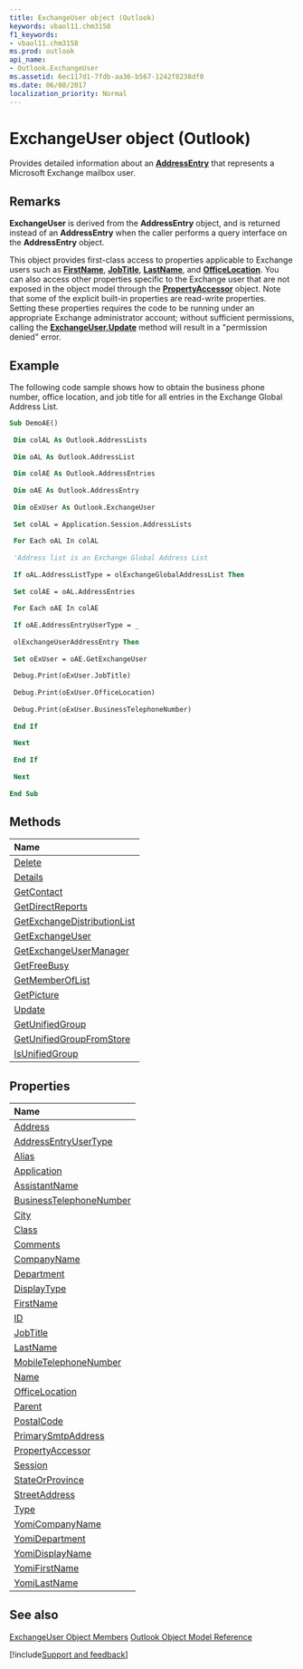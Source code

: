 ```yaml
---
title: ExchangeUser object (Outlook)
keywords: vbaol11.chm3158
f1_keywords:
- vbaol11.chm3158
ms.prod: outlook
api_name:
- Outlook.ExchangeUser
ms.assetid: 6ec117d1-7fdb-aa36-b567-1242f8238df0
ms.date: 06/08/2017
localization_priority: Normal
---
```



# ExchangeUser object (Outlook)

Provides detailed information about an  **[AddressEntry](Outlook.AddressEntry.md)** that represents a Microsoft Exchange mailbox user.


## Remarks

 **ExchangeUser** is derived from the **AddressEntry** object, and is returned instead of an **AddressEntry** when the caller performs a query interface on the **AddressEntry** object.

This object provides first-class access to properties applicable to Exchange users such as  **[FirstName](Outlook.ExchangeUser.FirstName.md)**, **[JobTitle](Outlook.ExchangeUser.JobTitle.md)**, **[LastName](Outlook.ExchangeUser.LastName.md)**, and **[OfficeLocation](Outlook.ExchangeUser.OfficeLocation.md)**. You can also access other properties specific to the Exchange user that are not exposed in the object model through the **[PropertyAccessor](Outlook.PropertyAccessor.md)** object. Note that some of the explicit built-in properties are read-write properties. Setting these properties requires the code to be running under an appropriate Exchange administrator account; without sufficient permissions, calling the **[ExchangeUser.Update](Outlook.ExchangeUser.Update.md)** method will result in a "permission denied" error.


## Example

The following code sample shows how to obtain the business phone number, office location, and job title for all entries in the Exchange Global Address List.


```vb
Sub DemoAE() 
 
 Dim colAL As Outlook.AddressLists 
 
 Dim oAL As Outlook.AddressList 
 
 Dim colAE As Outlook.AddressEntries 
 
 Dim oAE As Outlook.AddressEntry 
 
 Dim oExUser As Outlook.ExchangeUser 
 
 Set colAL = Application.Session.AddressLists 
 
 For Each oAL In colAL 
 
 'Address list is an Exchange Global Address List 
 
 If oAL.AddressListType = olExchangeGlobalAddressList Then 
 
 Set colAE = oAL.AddressEntries 
 
 For Each oAE In colAE 
 
 If oAE.AddressEntryUserType = _ 
 
 olExchangeUserAddressEntry Then 
 
 Set oExUser = oAE.GetExchangeUser 
 
 Debug.Print(oExUser.JobTitle) 
 
 Debug.Print(oExUser.OfficeLocation) 
 
 Debug.Print(oExUser.BusinessTelephoneNumber) 
 
 End If 
 
 Next 
 
 End If 
 
 Next 
 
End Sub
```


## Methods



|Name|
|:-----|
|[Delete](Outlook.ExchangeUser.Delete.md)|
|[Details](Outlook.ExchangeUser.Details.md)|
|[GetContact](Outlook.ExchangeUser.GetContact.md)|
|[GetDirectReports](Outlook.ExchangeUser.GetDirectReports.md)|
|[GetExchangeDistributionList](Outlook.ExchangeUser.GetExchangeDistributionList.md)|
|[GetExchangeUser](Outlook.ExchangeUser.GetExchangeUser.md)|
|[GetExchangeUserManager](Outlook.ExchangeUser.GetExchangeUserManager.md)|
|[GetFreeBusy](Outlook.ExchangeUser.GetFreeBusy.md)|
|[GetMemberOfList](Outlook.ExchangeUser.GetMemberOfList.md)|
|[GetPicture](Outlook.ExchangeUser.GetPicture.md)|
|[Update](Outlook.ExchangeUser.Update.md)|
|[GetUnifiedGroup](Outlook.exchangeuser.getunifiedgroup.md)|
|[GetUnifiedGroupFromStore](Outlook.exchangeuser.getunifiedgroupfromstore.md)|
|[IsUnifiedGroup](Outlook.exchangeuser.isunifiedgroup.md)|

## Properties



|Name|
|:-----|
|[Address](Outlook.ExchangeUser.Address.md)|
|[AddressEntryUserType](Outlook.ExchangeUser.AddressEntryUserType.md)|
|[Alias](Outlook.ExchangeUser.Alias.md)|
|[Application](Outlook.ExchangeUser.Application.md)|
|[AssistantName](Outlook.ExchangeUser.AssistantName.md)|
|[BusinessTelephoneNumber](Outlook.ExchangeUser.BusinessTelephoneNumber.md)|
|[City](Outlook.ExchangeUser.City.md)|
|[Class](Outlook.ExchangeUser.Class.md)|
|[Comments](Outlook.ExchangeUser.Comments.md)|
|[CompanyName](Outlook.ExchangeUser.CompanyName.md)|
|[Department](Outlook.ExchangeUser.Department.md)|
|[DisplayType](Outlook.ExchangeUser.DisplayType.md)|
|[FirstName](Outlook.ExchangeUser.FirstName.md)|
|[ID](Outlook.ExchangeUser.ID.md)|
|[JobTitle](Outlook.ExchangeUser.JobTitle.md)|
|[LastName](Outlook.ExchangeUser.LastName.md)|
|[MobileTelephoneNumber](Outlook.ExchangeUser.MobileTelephoneNumber.md)|
|[Name](Outlook.ExchangeUser.Name.md)|
|[OfficeLocation](Outlook.ExchangeUser.OfficeLocation.md)|
|[Parent](Outlook.ExchangeUser.Parent.md)|
|[PostalCode](Outlook.ExchangeUser.PostalCode.md)|
|[PrimarySmtpAddress](Outlook.ExchangeUser.PrimarySmtpAddress.md)|
|[PropertyAccessor](Outlook.ExchangeUser.PropertyAccessor.md)|
|[Session](Outlook.ExchangeUser.Session.md)|
|[StateOrProvince](Outlook.ExchangeUser.StateOrProvince.md)|
|[StreetAddress](Outlook.ExchangeUser.StreetAddress.md)|
|[Type](Outlook.ExchangeUser.Type.md)|
|[YomiCompanyName](Outlook.ExchangeUser.YomiCompanyName.md)|
|[YomiDepartment](Outlook.ExchangeUser.YomiDepartment.md)|
|[YomiDisplayName](Outlook.ExchangeUser.YomiDisplayName.md)|
|[YomiFirstName](Outlook.ExchangeUser.YomiFirstName.md)|
|[YomiLastName](Outlook.ExchangeUser.YomiLastName.md)|

## See also


[ExchangeUser Object Members](overview/Outlook.md)
[Outlook Object Model Reference](overview/Outlook/object-model.md)

[!include[Support and feedback](~/includes/feedback-boilerplate.md)]
